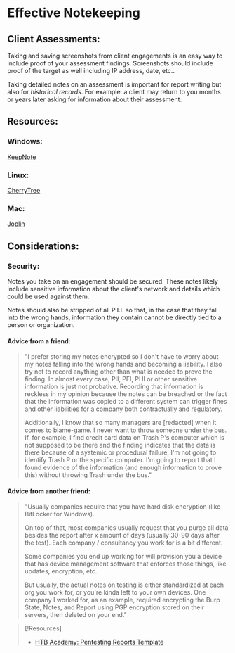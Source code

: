 # Effective Notekeeping

## Client Assessments:
Taking and saving screenshots from client engagements is an easy way to include proof of your assessment findings. Screenshots should include proof of the target as well including IP address, date, etc..

Taking detailed notes on an assessment is important for report writing but also for _historical records_. For example: a client may return to you months or years later asking for information about their assessment.

## Resources:
### Windows:
[KeepNote](https://keepnote.org/)

### Linux:
[CherryTree](https://www.giuspen.com/cherrytree)

### Mac:
[Joplin](https://github.com/laurent22/joplin)

## Considerations:
### Security:
Notes you take on an engagement should be secured. These notes likely include sensitive information about the client's network and details which could be used against them.

Notes should also be stripped of all P.I.I. so that, in the case that they fall into the wrong hands, information they contain cannot be directly tied to a person or organization.

#### Advice from a friend:
> "I prefer storing my notes encrypted so I don't have to worry about my notes falling into the wrong hands and becoming a liability. I also try not to record anything other than what is needed to prove the finding. In almost every case, PII, PFI, PHI or other sensitive information is just not probative. Recording that information is reckless in my opinion because the notes can be breached or the fact that the information was copied to a different system can trigger fines and other liabilities for a company both contractually and regulatory.
>
> Additionally, I know that so many managers are [redacted] when it comes to blame-game. I never want to throw someone under the bus. If, for example, I find credit card data on Trash P's computer which is not supposed to be there and the finding indicates that the data is there because of a systemic or procedural failure, I'm not going to identify Trash P or the specific computer. I'm going to report that I found evidence of the information (and enough information to prove this) without throwing Trash under the bus."

#### Advice from another friend:
>"Usually companies require that you have hard disk encryption (like BitLocker for Windows).
>
>On top of that, most companies usually request that you purge all data besides the report after x amount of days (usually 30-90 days after the test). Each company / consultancy you work for is a bit different.
>
>Some companies you end up working for will provision you a device that has device management software that enforces those things, like updates, encryption, etc.
>
>But usually, the actual notes on testing is either standardized at each org you work for, or you're kinda left to your own devices. One company I worked for, as an example, required encrypting the Burp State, Notes, and Report using PGP encryption stored on their servers, then deleted on your end."

> [!Resources]
> - [HTB Academy: Pentesting Reports Template](https://www.hackthebox.com/blog/penetration-testing-reports-template-and-guide)
